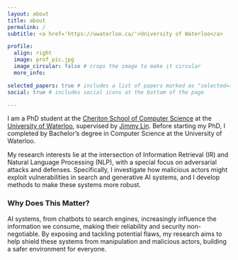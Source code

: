 ```yaml
---
layout: about
title: about
permalink: /
subtitle: <a href='https://uwaterloo.ca/'>University of Waterloo</a>

profile:
  align: right
  image: prof_pic.jpg
  image_circular: false # crops the image to make it circular
  more_info:

selected_papers: true # includes a list of papers marked as "selected={true}"
social: true # includes social icons at the bottom of the page

---
```


I am a PhD student at the [Cheriton School of Computer Science](https://cs.uwaterloo.ca/) at the [University of Waterloo](https://uwaterloo.ca/), supervised by [Jimmy Lin](https://cs.uwaterloo.ca/~jimmylin/). Before starting my PhD, I completed by Bachelor’s degree in Computer Science at the University of Waterloo.

My research interests lie at the intersection of Information Retrieval (IR) and Natural Language Processing (NLP), with a special focus on adversarial attacks and defenses. Specifically, I investigate how malicious actors might exploit vulnerabilities in search and generative AI systems, and I develop methods to make these systems more robust.

### Why Does This Matter?
AI systems, from chatbots to search engines, increasingly influence the information we consume, making their reliability and security non-negotiable. By exposing and tackling potential flaws, my research aims to help shield these systems from manipulation and malicious actors, building a safer environment for everyone.